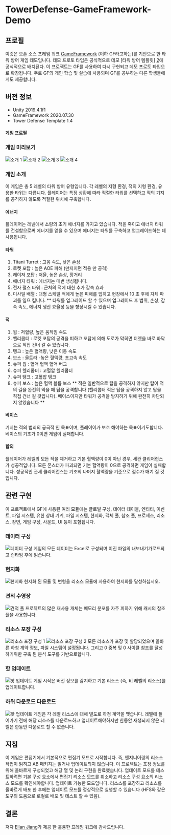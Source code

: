 # TowerDefense-GameFramework-Demo

## 프로필

이것은 오픈 소스 프레임 워크 [GameFramework][1] (이하 GF라고하는)를 기반으로 한 타워 방어 게임 데모입니다. 데모 프로토 타입은 공식적으로 데모 [타워 방어 템플릿] [2]에 공식적으로 배치된다. 이 프로젝트는 GF를 사용하여 다시 구현되고 데모 프로토 타입으로 확장됩니다. 주로 GF의 개인 학습 및 실습에 사용되며 GF를 공부하는 다른 학생들에게도 제공합니다.

## 버전 정보

- Unity 2019.4.1f1
- GameFramework 2020.07.30
- Tower Defense Template 1.4

#### 게임 프로필

### 게임 미리보기

![소개 1][4]
![소개 2][5]
![소개 3][13]
![소개 4][14]

### 게임 소개

이 게임은 총 5 레벨의 타워 방어 유형입니다. 각 레벨의 지형 환경, 적의 지형 환경, 유용한 타워는 다릅니다. 플레이어는 특정 상황에 따라 적절한 타워를 선택하고 적의 기지를 공격하지 않도록 적절한 위치에 구축합니다.

#### 에너지

플레이어는 레벨에서 소량의 초기 에너지를 가지고 있습니다. 적을 죽이고 에너지 타워를 건설함으로써 에너지를 얻을 수 있으며 에너지는 타워를 구축하고 업그레이드하는 데 사용됩니다.


#### 타워

1. Titani Turret : 고음 속도, 낮은 손상
2. 로켓 포탑 : 높은 AOE 피해 (만지지면 적용 만 공격)
3. 레이저 포탑 : 저율, 높은 손상, 장거리
4. 에너지 타워 : 에너지는 매번 생성됩니다.
5. 전자 펄스 타워 : 근처의 적에 대한 추가 감속 효과
6. 미사일 배열 : 대형 스케일 적에게 높은 피해를 입히고 현장에서 10 초 후에 자체 파괴를 일으 킵니다.
** 타워를 업그레이드 할 수 있으며 업그레이드 후 범위, 손상, 감속 속도, 에너지 생산 효율성 등을 향상시킬 수 있습니다.

#### 적

1. 웜 : 저혈량, 높은 움직임 속도
2. 헬리콥터 : 로켓 포탑의 공격을 피하고 포탑에 의해 도로가 막히면 터렛을 바로 바닥으로 직접 건너 갈 수 있습니다.
3. 탱크 : 높은 혈액량, 낮은 이동 속도
4. 보스 : 울트라 -높은 혈액량, 초고속 속도
5. 슈퍼 웜 : 혈액 혈액 혈액 버그
6. 슈퍼 헬리콥터 : 고혈압 헬리콥터
7. 슈퍼 탱크 : 고혈압 탱크
8. 슈퍼 보스 : 높은 혈액 볼륨 보스
** 적은 일반적으로 탑을 공격하지 않지만 탑이 적의 길을 완전히 막을 때 탑을 공격합니다 (헬리콥터 적은 탑을 공격하지 않고 탑을 직접 건너 갈 것입니다). 베이스이지만 타워가 공격을 방지하기 위해 완전히 차단되지 않았습니다 **

#### 베이스

기지는 적의 범죄의 궁극적 인 목표이며, 플레이어가 보호 해야하는 목표이기도합니다.베이스의 기초가 0이면 게임이 실패합니다.

#### 합의

플레이어가 레벨의 모든 적을 제거하고 기본 혈액량이 0이 아닌 경우, 세관 클리어런스가 성공적입니다. 모든 몬스터가 파괴되면 기본 혈액량이 0으로 공격하면 게임이 실패합니다. 성공적인 관세 클리어런스는 기초의 나머지 혈액량을 기준으로 점수가 매겨 질 것입니다.

## 관련 구현

이 프로젝트에서 GF에 사용된 여러 모듈에는 글로벌 구성, 데이터 테이블, 엔티티, 이벤트, 파일 시스템, 유한 상태 기계, 파일 시스템, 현지화, 객체 풀, 참조 풀, 프로세스, 리소스, 장면, 게임 구성, 사운드, UI 등이 포함됩니다.

### 데이터 구성

![데이터 구성][6]
게임의 모든 데이터는 Excel로 구성되며 이진 파일의 내보내기가로드되고 런타임 후에 읽습니다.

### 현지화
![현지화][7]
현지화 된 모듈 및 변형을 리소스 모듈에 사용하여 현지화를 달성하십시오.

### 견적 수영장
![견적 풀][8]
프로젝트의 많은 재사용 개체는 메모리 분포를 자주 피하기 위해 캐시의 참조 풀을 사용합니다.

### 리소스 포장 구성
![리소스 포장 구성 1][9]
![리소스 포장 구성 2][10]
모든 리소스가 포장 및 할당되었으며 올바른 하청 계약 정보, 파일 시스템이 설정됩니다. 그리고 0 중복 및 0 사이클 참조를 달성하기위한 구축 된 분석 도구를 기반으로합니다.

### 핫 업데이트
![핫 업데이트][11]
게임 시작은 버전 정보를 감지하고 기본 리소스 (즉, 비 레벨의 리소스)를 업데이트합니다.

### 하위 다운로드 다운로드

![핫 업데이트][12]
게임은 각 레벨 리소스에 대해 별도로 하청 계약을 맺습니다. 레벨에 들어가기 전에 해당 리소스를 다운로드하고 업데이트해야하지만 한동안 재생되지 않은 레벨은 한동안 다운로드 할 수 없습니다.
## 지침

이 게임은 편집기에서 기본적으로 편집기 모드로 시작합니다. 즉, 엔지니어링의 리소스 작업이 읽히고 AB 패키지는 읽거나 업데이트되지 않습니다. 이 프로젝트는 포장 정보를 위해 올바르게 구성되었고 해당 열 및 논리 구현을 완료했습니다. 업데이트 모드를 테스트하려면 기본 구성 요소에서 편집기 리소스 모드를 취소하고 리소스 구성 요소의 리소스 모드를 확인해야합니다. 업데이트 가능한 모드입니다. 리소스를 포장하고 리소스를 올바르게 배포 한 후에는 업데이트 모드를 정상적으로 실행할 수 있습니다 (HFS와 같은 도구의 도움으로 로컬로 배포 및 테스트 할 수 있음).

## 결론

저자 [Ellan Jiang][3]가 제공 한 훌륭한 프레임 워크에 감사드립니다.

  [1]: https://github.com/EllanJiang/GameFramework "GF link"
  [2]: https://assetstore.unity.com/packages/essentials/tutorial-projects/tower-defense-template-107692 "Tower Defense Template Link"
  [3]: https://github.com/EllanJiang "Ellan Jiang link"
  [4]: https://github.com/DrFlower/TowerDefense-GameFramework-Demo/blob/master/Doc/1.png "소개 1"
  [5]: https://github.com/DrFlower/TowerDefense-GameFramework-Demo/blob/master/Doc/2.JPG "소개 2"
  [6]: https://github.com/DrFlower/TowerDefense-GameFramework-Demo/blob/master/Doc/3.png "데이터 구성"
  [7]: https://github.com/DrFlower/TowerDefense-GameFramework-Demo/blob/master/Doc/4.JPG "현지화"
  [8]: https://github.com/DrFlower/TowerDefense-GameFramework-Demo/blob/master/Doc/5.png "인용 된 연못"
  [9]: https://github.com/DrFlower/TowerDefense-GameFramework-Demo/blob/master/Doc/6.png "리소스 포장 구성 1"
  [10]: https://github.com/DrFlower/TowerDefense-GameFramework-Demo/blob/master/Doc/7.png "리소스 포장 구성 2"
  [11]: https://github.com/DrFlower/TowerDefense-GameFramework-Demo/blob/master/Doc/8.png "핫 업데이트"
  [12]: https://github.com/DrFlower/TowerDefense-GameFramework-Demo/blob/master/Doc/9.png "서브 포장 다운로드"
  [13]: https://github.com/DrFlower/TowerDefense-GameFramework-Demo/blob/master/Doc/10.gif "소개 3"
  [14]: https://github.com/DrFlower/TowerDefense-GameFramework-Demo/blob/master/Doc/11.gif "소개 4"
